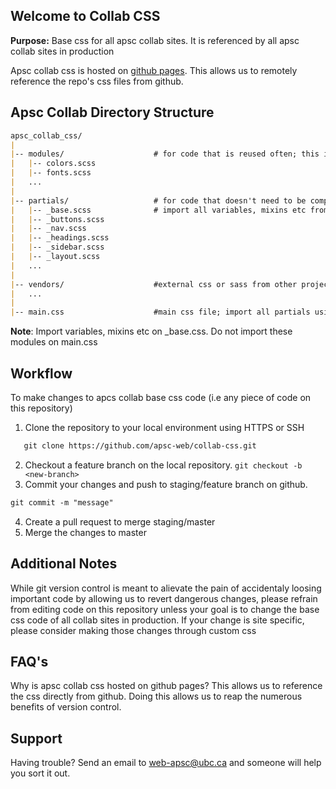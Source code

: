 ## Welcome to Collab CSS

**Purpose:** Base css for all apsc collab sites. It is referenced by all apsc collab sites in production

Apsc collab css is hosted on [github pages](https://apsc-web.github.io/collab-css/). This allows us to remotely reference the repo's css files from github. 

## Apsc Collab Directory Structure
```markdown
apsc_collab_css/
|
|-- modules/                    # for code that is reused often; this includes variables, mixins etc
|   |-- colors.scss
|   |-- fonts.scss
|   ...
|
|-- partials/                   # for code that doesn't need to be compiled to css; e.g buttons, grids
|   |-- _base.scss              # import all variables, mixins etc from modules;
|   |-- _buttons.scss           
|   |-- _nav.scss
|   |-- _headings.scss
|   |-- _sidebar.scss
|   |-- _layout.scss
|   ...
|
|-- vendors/                    #external css or sass from other projects or vendors
|   ...
|
|-- main.css                    #main css file; import all partials using @use rule
```
**Note**: Import variables, mixins etc on _base.css. Do not import these modules on main.css

## Workflow
To make changes to apcs collab base css code (i.e any piece of code on this repository)
1. Clone the repository to your local environment using HTTPS or SSH
```markdown
   git clone https://github.com/apsc-web/collab-css.git 
   ```
2. Checkout a feature branch on the local repository.
  ```git checkout -b <new-branch>```
3. Commit your changes and push to staging/feature branch on github.
```markdown
git commit -m "message"
```
4. Create a pull request to merge staging/master
5. Merge the changes to master


## Additional Notes
While git version control is meant to alievate the pain of accidentaly loosing important code by allowing us to revert dangerous changes, please refrain from editing code on this repository unless your goal is to change the base css code of all collab sites in production.
If your change is site specific, please consider making those changes through custom css

## FAQ's
Why is apsc collab css hosted on github pages? 
This allows us to reference the css directly from github. Doing this allows us to reap the numerous benefits of version control.

## Support
Having trouble? Send an email to web-apsc@ubc.ca and someone will help you sort it out.
